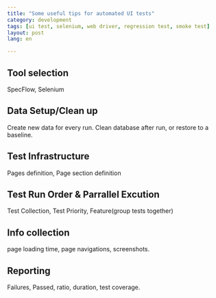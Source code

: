 ```yaml
---
title: "Some useful tips for automated UI tests"  
category: development  
tags: [ui test, selenium, web driver, regression test, smoke test]  
layout: post  
lang: en  

---
```



## Tool selection
SpecFlow, Selenium
## Data Setup/Clean up
Create new data for every run. Clean database after run, or restore to a baseline.
## Test Infrastructure
Pages definition, Page section definition
## Test Run Order & Parrallel Excution
Test Collection, Test Priority, Feature(group tests together)
## Info collection
page loading time, page navigations, screenshots.
## Reporting
Failures, Passed, ratio, duration, test coverage.
